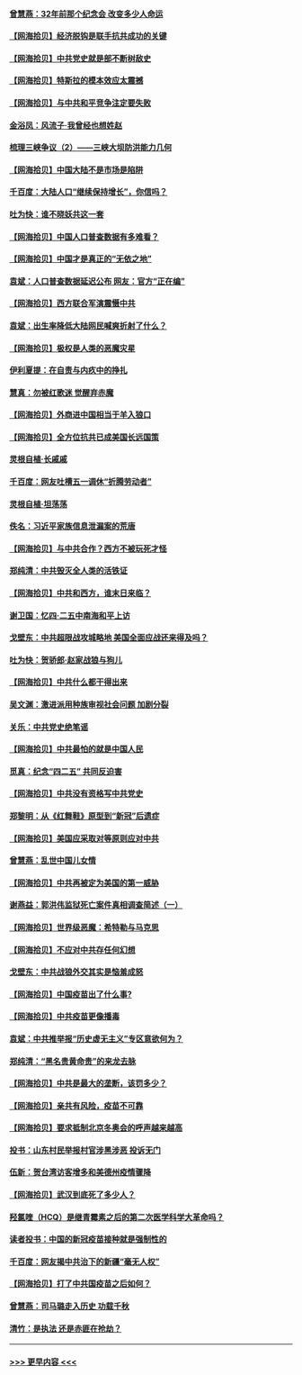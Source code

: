 #### [曾慧燕：32年前那个纪念会 改变多少人命运](../pages/nsc993/n12934233.md?t=05100851) 
#### [【网海拾贝】经济脱钩是联手抗共成功的关键](../pages/nsc993/n12934176.md?t=05100851) 
#### [【网海拾贝】中共党史就是部不断树敌史](../pages/nsc993/n12932844.md?t=05100851) 
#### [【网海拾贝】特斯拉的模本效应太震撼](../pages/nsc993/n12925626.md?t=05100851) 
#### [【网海拾贝】与中共和平竞争注定要失败](../pages/nsc993/n12923326.md?t=05100851) 
#### [金浴凤：风流子‧我曾经也想姓赵](../pages/nsc993/n12920911.md?t=05100851) 
#### [梳理三峡争议（2）——三峡大坝防洪能力几何](../pages/nsc993/n12920173.md?t=05100851) 
#### [【网海拾贝】中国大陆不是市场是陷阱](../pages/nsc993/n12920143.md?t=05100851) 
#### [千百度：大陆人口“继续保持增长”，你信吗？](../pages/nsc993/n12918946.md?t=05100851) 
#### [吐为快：谁不晓妖共这一套](../pages/nsc993/n12918941.md?t=05100851) 
#### [【网海拾贝】中国人口普查数据有多难看？](../pages/nsc993/n12917822.md?t=05100851) 
#### [【网海拾贝】中国才是真正的“无依之地”](../pages/nsc993/n12915845.md?t=05100851) 
#### [袁斌：人口普查数据延迟公布 网友：官方“正在编”](../pages/nsc993/n12915748.md?t=05100851) 
#### [【网海拾贝】西方联合军演震慑中共](../pages/nsc993/n12913466.md?t=05100851) 
#### [袁斌：出生率降低大陆网民喊爽折射了什么？](../pages/nsc993/n12913365.md?t=05100851) 
#### [【网海拾贝】极权是人类的恶魔灾星](../pages/nsc993/n12910697.md?t=05100851) 
#### [伊利夏提：在自责与内疚中的挣扎](../pages/nsc993/n12910493.md?t=05100851) 
#### [慧真：勿被红歌迷 觉醒弃赤魔](../pages/nsc993/n12910485.md?t=05100851) 
#### [【网海拾贝】外商进中国相当于羊入狼口](../pages/nsc993/n12908274.md?t=05100851) 
#### [【网海拾贝】全方位抗共已成美国长远国策](../pages/nsc993/n12906878.md?t=05100851) 
#### [灵根自植‧长戚戚](../pages/nsc993/n12905585.md?t=05100851) 
#### [千百度：网友吐槽五一调休“折腾劳动者”](../pages/nsc993/n12905934.md?t=05100851) 
#### [灵根自植‧坦荡荡](../pages/nsc993/n12905562.md?t=05100851) 
#### [佚名：习近平家族信息泄漏案的荒唐](../pages/nsc993/n12904705.md?t=05100851) 
#### [【网海拾贝】与中共合作？西方不被玩死才怪](../pages/nsc993/n12903873.md?t=05100851) 
#### [郑纯清：中共毁灭全人类的活铁证](../pages/nsc993/n12903785.md?t=05100851) 
#### [【网海拾贝】中共和西方，谁末日来临？](../pages/nsc993/n12903482.md?t=05100851) 
#### [谢卫国：忆四‧二五中南海和平上访](../pages/nsc993/n12902192.md?t=05100851) 
#### [戈壁东：中共超限战攻城略地 美国全面应战还来得及吗？](../pages/nsc993/n12902297.md?t=05100851) 
#### [吐为快：贺骄郎‧赵家战狼与狗儿](../pages/nsc993/n12902280.md?t=05100851) 
#### [【网海拾贝】中共什么都干得出来](../pages/nsc993/n12897500.md?t=05100851) 
#### [吴文渊：激进派用种族审视社会问题 加剧分裂](../pages/nsc993/n12893881.md?t=05100851) 
#### [关乐：中共党史绝笔谣](../pages/nsc993/n12897270.md?t=05100851) 
#### [【网海拾贝】中共最怕的就是中国人民](../pages/nsc993/n12894705.md?t=05100851) 
#### [觅真：纪念“四二五” 共同反迫害](../pages/nsc993/n12894553.md?t=05100851) 
#### [【网海拾贝】中共没有资格写中共党史](../pages/nsc993/n12892231.md?t=05100851) 
#### [郑黎明：从《红舞鞋》原型到“新冠”后遗症](../pages/nsc993/n12890469.md?t=05100851) 
#### [【网海拾贝】美国应采取对等原则应对中共](../pages/nsc993/n12889176.md?t=05100851) 
#### [曾慧燕：乱世中国儿女情](../pages/nsc993/n12887931.md?t=05100851) 
#### [【网海拾贝】中共再被定为美国的第一威胁](../pages/nsc993/n12887580.md?t=05100851) 
#### [谢燕益：郭洪伟监狱死亡案件真相调查简述（一）](../pages/nsc993/n12885648.md?t=05100851) 
#### [【网海拾贝】世界级恶魔：希特勒与马克思](../pages/nsc993/n12884062.md?t=05100851) 
#### [【网海拾贝】不应对中共存任何幻想](../pages/nsc993/n12881460.md?t=05100851) 
#### [戈壁东：中共战狼外交其实是恼羞成怒](../pages/nsc993/n12880392.md?t=05100851) 
#### [【网海拾贝】中国疫苗出了什么事?](../pages/nsc993/n12879124.md?t=05100851) 
#### [【网海拾贝】中共疫苗更像播毒](../pages/nsc993/n12876631.md?t=05100851) 
#### [袁斌：中共推举报“历史虚无主义”专区意欲何为？](../pages/nsc993/n12876530.md?t=05100851) 
#### [郑纯清：“黑名贵黄命贵”的来龙去脉](../pages/nsc993/n12875589.md?t=05100851) 
#### [【网海拾贝】中共是最大的垄断，该罚多少？](../pages/nsc993/n12874006.md?t=05100851) 
#### [【网海拾贝】亲共有风险，疫苗不可靠](../pages/nsc993/n12872224.md?t=05100851) 
#### [【网海拾贝】要求抵制北京冬奥会的呼声越来越高](../pages/nsc993/n12868962.md?t=05100851) 
#### [投书：山东村民举报村官涉黑涉恶 投诉无门](../pages/nsc993/n12869726.md?t=05100851) 
#### [伍新：贺台湾访客增多和美德州疫情骤降](../pages/nsc993/n12865651.md?t=05100851) 
#### [【网海拾贝】武汉到底死了多少人？](../pages/nsc993/n12863707.md?t=05100851) 
#### [羟氯喹（HCQ）是继青霉素之后的第二次医学科学大革命吗？](../pages/nsc993/n12638564.md?t=05100851) 
#### [读者投书：中国的新冠疫苗接种就是强制性的](../pages/nsc993/n12859932.md?t=05100851) 
#### [千百度：网友揭中共治下的新疆“毫无人权”](../pages/nsc993/n12858385.md?t=05100851) 
#### [【网海拾贝】打了中共国疫苗之后如何？](../pages/nsc993/n12857866.md?t=05100851) 
#### [曾慧燕：司马璐走入历史 功载千秋](../pages/nsc993/n12856996.md?t=05100851) 
#### [清竹：是执法 还是赤匪在抢劫？](../pages/nsc993/n12856952.md?t=05100851) 

----
#### [ >>> 更早内容 <<< ](../indexes/nsc993-earlier.md)
